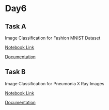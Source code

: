 # Day6

## Task A

Image Classification for Fashion MNIST Dataset

[Notebook Link](Day6_Fashion_MNIST_using_Custom_Model.ipynb)

[Documentation](TaskA.md)

## Task B

Image Classification for Pneumonia X Ray Images

[Notebook Link](Day_6_Pneumonia_Classification.ipynb)

[Documentation](TaskB.md)
